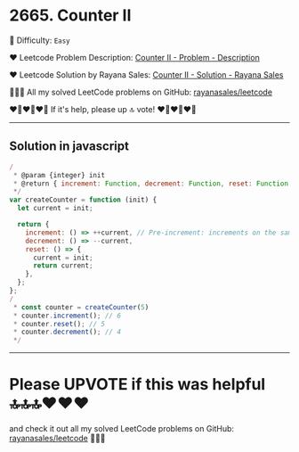 # 2665. Counter II

🌱 Difficulty: `Easy`

❤️ Leetcode Problem Description: [Counter II - Problem - Description](https://leetcode.com/problems/counter-ii/description/)

❤️ Leetcode Solution by Rayana Sales: [Counter II - Solution - Rayana Sales](https://leetcode.com/problems/counter-ii/solutions/5733956/the-easiest-solution-simple-to-understand-javascript-solution/)

💁🏻‍♀️ All my solved LeetCode problems on GitHub: [rayanasales/leetcode](https://github.com/rayanasales/leetcode)

❤️‍🔥❤️‍🔥❤️‍🔥 If it's help, please up 🔝 vote! ❤️‍🔥❤️‍🔥❤️‍🔥

---

## Solution in javascript

```js
/
 * @param {integer} init
 * @return { increment: Function, decrement: Function, reset: Function }
 */
var createCounter = function (init) {
  let current = init;

  return {
    increment: () => ++current, // Pre-increment: increments on the same line
    decrement: () => --current,
    reset: () => {
      current = init;
      return current;
    },
  };
};
/
 * const counter = createCounter(5)
 * counter.increment(); // 6
 * counter.reset(); // 5
 * counter.decrement(); // 4
 */
```

---

# Please UPVOTE if this was helpful 🔝🔝🔝❤️❤️❤️

and check it out all my solved LeetCode problems on GitHub: [rayanasales/leetcode](https://github.com/rayanasales/leetcode) 🤙😚🤘
